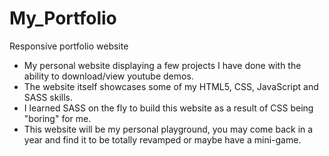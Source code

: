 # My_Portfolio
Responsive portfolio website



* My personal website displaying a few projects I have done with the ability to download/view youtube demos. 
* The website itself showcases some of my HTML5, CSS, JavaScript and SASS skills. 
* I learned SASS on the fly to build this website as a result of CSS being "boring" for me. 
* This website will be my personal playground, you may come back in a year and find it to be totally revamped or maybe have a mini-game.


